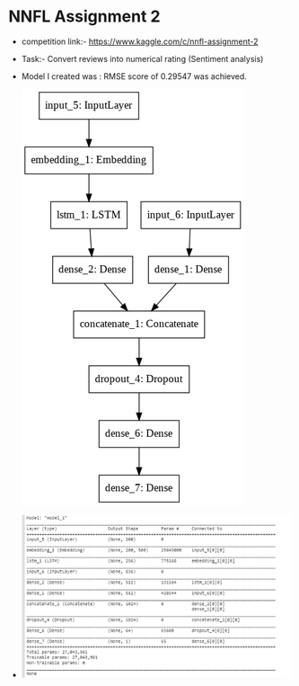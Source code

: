 # NNFL Assignment 2



* competition link:- https://www.kaggle.com/c/nnfl-assignment-2

* Task:-  Convert reviews into numerical rating (Sentiment analysis)

* Model I created was : RMSE score of 0.29547 was achieved.

  ![](assignment_2.png)

* ![](assignment_2_summary.png)

  



